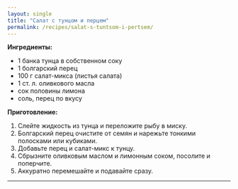 ```yaml
---
layout: single
title: "Салат с тунцом и перцем"
permalink: /recipes/salat-s-tuntsom-i-pertsem/
---
```


**Ингредиенты:**
- 1 банка тунца в собственном соку  
- 1 болгарский перец  
- 100 г салат-микса (листья салата)  
- 1 ст. л. оливкового масла  
- сок половины лимона  
- соль, перец по вкусу  

**Приготовление:**
1. Слейте жидкость из тунца и переложите рыбу в миску.  
2. Болгарский перец очистите от семян и нарежьте тонкими полосками или кубиками.  
3. Добавьте перец и салат-микс к тунцу.  
4. Сбрызните оливковым маслом и лимонным соком, посолите и поперчите.  
5. Аккуратно перемешайте и подавайте сразу.  

---
